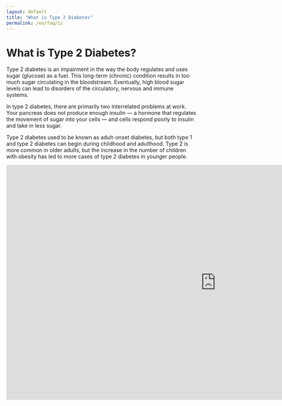 ```yaml
---
layout: default
title: "What is Type 2 Diabetes"
permalink: /en/faq/1/
---
```


# What is Type 2 Diabetes?
Type 2 diabetes is an impairment in the way the body regulates and uses sugar (glucose) as a fuel. This long-term (chronic) condition results in too much sugar circulating in the bloodstream. Eventually, high blood sugar levels can lead to disorders of the circulatory, nervous and immune systems.

In type 2 diabetes, there are primarily two interrelated problems at work. Your pancreas does not produce enough insulin — a hormone that regulates the movement of sugar into your cells — and cells respond poorly to insulin and take in less sugar.

Type 2 diabetes used to be known as adult-onset diabetes, but both type 1 and type 2 diabetes can begin during childhood and adulthood. Type 2 is more common in older adults, but the increase in the number of children with obesity has led to more cases of type 2 diabetes in younger people.

<iframe width="1111" height="625" src="https://www.youtube.com/embed/4SZGM_E5cLI" title="YouTube video player" frameborder="0" allow="accelerometer; autoplay; clipboard-write; encrypted-media; gyroscope; picture-in-picture" allowfullscreen></iframe>
